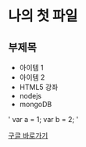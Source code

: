 나의 첫 파일
==================


부제목
-----------


* 아이템 1
* 아이템 2
* HTML5 강좌
* nodejs
* mongoDB

'
	var a = 1;
	var b = 2;
'

[구글 바로가기](http://google.com)
